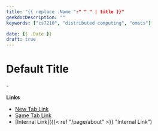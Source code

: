 ```yaml
---
title: "{{ replace .Name "-" " " | title }}"
geekdocDescription: ""
keywords: ["cs7210", "distributed computing", "omscs"]

date: {{ .Date }}
draft: true
---
```


# Default Title

\- <Authors>

__Links__

*  <a href="https://www.digestnotes.com" target="_blank">New Tab Link</a>
* [Same Tab Link](https://www.digestnotes.com)
* [Internal Link]({{< ref "/page/about" >}} "Internal Link")

